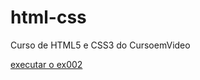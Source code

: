 # html-css
 Curso de HTML5 e CSS3 do CursoemVideo


<a href="https://shydersonalves.github.io/html-css/modulo1/ex002/index.html">executar o ex002</a>
<a href=""></a>
<a href=""></a>
<a href=""></a>